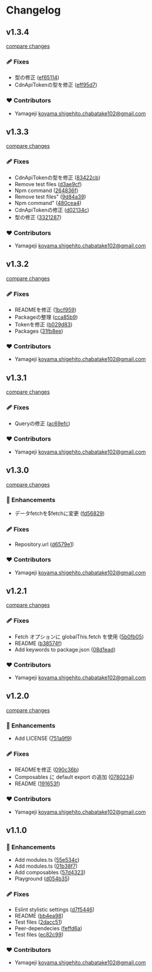 # Changelog


## v1.3.4

[compare changes](https://github.com/yamageji/nuxt-newt/compare/v1.3.3...v1.3.4)

### 🩹 Fixes

- 型の修正 ([ef65114](https://github.com/yamageji/nuxt-newt/commit/ef65114))
- CdnApiTokenの型を修正 ([eff95d7](https://github.com/yamageji/nuxt-newt/commit/eff95d7))

### ❤️ Contributors

- Yamageji <koyama.shigehito.chabatake102@gmail.com>

## v1.3.3

[compare changes](https://github.com/yamageji/nuxt-newt/compare/v1.3.2...v1.3.3)

### 🩹 Fixes

- CdnApiTokenの型を修正 ([83422cb](https://github.com/yamageji/nuxt-newt/commit/83422cb))
- Remove test files ([d3ae9cf](https://github.com/yamageji/nuxt-newt/commit/d3ae9cf))
- Npm command ([264836f](https://github.com/yamageji/nuxt-newt/commit/264836f))
- Remove test files" ([9d84a39](https://github.com/yamageji/nuxt-newt/commit/9d84a39))
- Npm command" ([480cea4](https://github.com/yamageji/nuxt-newt/commit/480cea4))
- CdnApiTokenの修正 ([d02134c](https://github.com/yamageji/nuxt-newt/commit/d02134c))
- 型の修正 ([3321287](https://github.com/yamageji/nuxt-newt/commit/3321287))

### ❤️ Contributors

- Yamageji <koyama.shigehito.chabatake102@gmail.com>

## v1.3.2

[compare changes](https://github.com/yamageji/nuxt-newt/compare/v1.3.1...v1.3.2)

### 🩹 Fixes

- READMEを修正 ([1bcf959](https://github.com/yamageji/nuxt-newt/commit/1bcf959))
- Packageの整理 ([cca85b9](https://github.com/yamageji/nuxt-newt/commit/cca85b9))
- Tokenを修正 ([b029d83](https://github.com/yamageji/nuxt-newt/commit/b029d83))
- Packages ([31fb8ee](https://github.com/yamageji/nuxt-newt/commit/31fb8ee))

### ❤️ Contributors

- Yamageji <koyama.shigehito.chabatake102@gmail.com>

## v1.3.1

[compare changes](https://github.com/yamageji/nuxt-newt/compare/v1.3.0...v1.3.1)

### 🩹 Fixes

- Queryの修正 ([ac69efc](https://github.com/yamageji/nuxt-newt/commit/ac69efc))

### ❤️ Contributors

- Yamageji <koyama.shigehito.chabatake102@gmail.com>

## v1.3.0

[compare changes](https://github.com/yamageji/nuxt-newt/compare/v1.2.1...v1.3.0)

### 🚀 Enhancements

- データfetchを$fetchに変更 ([fd56829](https://github.com/yamageji/nuxt-newt/commit/fd56829))

### 🩹 Fixes

- Repository.url ([d6579e1](https://github.com/yamageji/nuxt-newt/commit/d6579e1))

### ❤️ Contributors

- Yamageji <koyama.shigehito.chabatake102@gmail.com>

## v1.2.1

[compare changes](https://github.com/yamageji/nuxt-newt/compare/v1.2.0...v1.2.1)

### 🩹 Fixes

- Fetch オプションに globalThis.fetch を使用 ([5b0fb05](https://github.com/yamageji/nuxt-newt/commit/5b0fb05))
- README ([b38574f](https://github.com/yamageji/nuxt-newt/commit/b38574f))
- Add keywords to package.json ([08d1ead](https://github.com/yamageji/nuxt-newt/commit/08d1ead))

### ❤️ Contributors

- Yamageji <koyama.shigehito.chabatake102@gmail.com>

## v1.2.0

[compare changes](https://github.com/yamageji/nuxt-newt/compare/v1.1.0...v1.2.0)

### 🚀 Enhancements

- Add LICENSE ([751a9f9](https://github.com/yamageji/nuxt-newt/commit/751a9f9))

### 🩹 Fixes

- READMEを修正 ([090c36b](https://github.com/yamageji/nuxt-newt/commit/090c36b))
- Composables に default export の追加 ([0780234](https://github.com/yamageji/nuxt-newt/commit/0780234))
- README ([191653f](https://github.com/yamageji/nuxt-newt/commit/191653f))

### ❤️ Contributors

- Yamageji <koyama.shigehito.chabatake102@gmail.com>

## v1.1.0


### 🚀 Enhancements

- Add modules.ts ([55e534c](https://github.com/yamageji/nuxt-newt/commit/55e534c))
- Add modules.ts ([01b38f7](https://github.com/yamageji/nuxt-newt/commit/01b38f7))
- Add composables ([57d4323](https://github.com/yamageji/nuxt-newt/commit/57d4323))
- Playground ([d054b35](https://github.com/yamageji/nuxt-newt/commit/d054b35))

### 🩹 Fixes

- Eslint stylistic settings ([d7f5446](https://github.com/yamageji/nuxt-newt/commit/d7f5446))
- README ([bb4ea98](https://github.com/yamageji/nuxt-newt/commit/bb4ea98))
- Test files ([2dacc51](https://github.com/yamageji/nuxt-newt/commit/2dacc51))
- Peer-dependecies ([feffd6a](https://github.com/yamageji/nuxt-newt/commit/feffd6a))
- Test files ([ec82c99](https://github.com/yamageji/nuxt-newt/commit/ec82c99))

### ❤️ Contributors

- Yamageji <koyama.shigehito.chabatake102@gmail.com>

